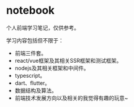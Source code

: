 # notebook
个人前端学习笔记，仅供参考。

学习内容包括但不限于：

- 前端三件套。
- react/vue框架及其相关SSR框架和测试框架。
- nodejs及其相关框架和中间件。
- typescript。
- dart、flutter。
- 数据结构及算法。
- 前端技术发展方向以及相关的我觉得有趣的玩意~
